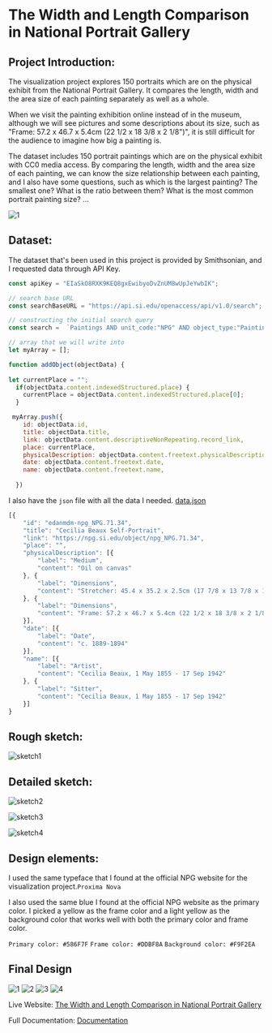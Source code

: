 # The Width and Length Comparison in National Portrait Gallery


## Project Introduction:

The visualization project explores 150 portraits which are on the  physical exhibit from the National Portrait Gallery. It compares the length, width and the area size of each painting separately as well as a whole.

When we visit the painting exhibition online instead of in the museum, although we will see pictures and some descriptions about its size, such as "Frame: 57.2 x 46.7 x 5.4cm (22 1/2 x 18 3/8 x 2 1/8\")", it is still difficult for the audience to imagine how big a painting is.

The dataset includes 150 portrait paintings which are on the physical exhibit with CC0 media access. By comparing the length, width and the area size of each painting, we can know the size relationship between each painting, and I also have some questions, such as which is the largest painting? The smallest one? What is the ratio between them? What is the most common portrait painting size? ...


![1](https://github.com/kanodesu/majorstudio-fall21/blob/main/01%20Quantitative/01D%20Final%20design%2C%20prototype%20and%20presentation/screenshots/screenshot1.png "1")



## Dataset:
The dataset that's been used in this project is provided by Smithsonian, and I requested data through API Key.
```javascript
const apiKey = "EIaSkO8RXK9KEQ8gxEwibyoDvZnUM8wUpJeYwbIK";  

// search base URL
const searchBaseURL = "https://api.si.edu/openaccess/api/v1.0/search";

// constructing the initial search query
const search =  `Paintings AND unit_code:"NPG" AND object_type:"Paintings" AND set_name:"National+Portrait+Gallery+Collection" AND onphysicalexhibit:"Yes"`;

// array that we will write into
let myArray = [];

function addObject(objectData) {  
  
let currentPlace = "";
  if(objectData.content.indexedStructured.place) {
    currentPlace = objectData.content.indexedStructured.place[0];
  }

 myArray.push({
    id: objectData.id,
    title: objectData.title,
    link: objectData.content.descriptiveNonRepeating.record_link,
    place: currentPlace,
    physicalDescription: objectData.content.freetext.physicalDescription,
    date: objectData.content.freetext.date,
    name: objectData.content.freetext.name,
        
  })
```

I also have the `json` file with all the data I needed. [data.json](https://github.com/kanodesu/majorstudio-fall21/blob/main/01%20Quantitative/01C%20Design%20mockup%20and%20first%20prototype/data.json)
```javascript
[{
	"id": "edanmdm-npg_NPG.71.34",
	"title": "Cecilia Beaux Self-Portrait",
	"link": "https://npg.si.edu/object/npg_NPG.71.34",
	"place": "",
	"physicalDescription": [{
		"label": "Medium",
		"content": "Oil on canvas"
	}, {
		"label": "Dimensions",
		"content": "Stretcher: 45.4 x 35.2 x 2.5cm (17 7/8 x 13 7/8 x 1\")"
	}, {
		"label": "Dimensions",
		"content": "Frame: 57.2 x 46.7 x 5.4cm (22 1/2 x 18 3/8 x 2 1/8\")"
	}],
	"date": [{
		"label": "Date",
		"content": "c. 1889-1894"
	}],
	"name": [{
		"label": "Artist",
		"content": "Cecilia Beaux, 1 May 1855 - 17 Sep 1942"
	}, {
		"label": "Sitter",
		"content": "Cecilia Beaux, 1 May 1855 - 17 Sep 1942"
	}]
}
```

## Rough sketch:
![sketch1](https://github.com/kanodesu/majorstudio-fall21/blob/main/01%20Quantitative/01C%20Design%20mockup%20and%20first%20prototype/sketch1.png "sketch1")

## Detailed sketch:
![sketch2](https://github.com/kanodesu/majorstudio-fall21/blob/main/01%20Quantitative/01C%20Design%20mockup%20and%20first%20prototype/Artboard%201.png "sketch2")

![sketch3](https://github.com/kanodesu/majorstudio-fall21/blob/main/01%20Quantitative/01C%20Design%20mockup%20and%20first%20prototype/Artboard%202.png "sketch3")

![sketch4](https://github.com/kanodesu/majorstudio-fall21/blob/main/01%20Quantitative/01D%20Final%20design%2C%20prototype%20and%20presentation/sketch4.png "sketch4")


## Design elements:
I used the same typeface that I found at the official NPG website for the visualization project.`Proxima Nova`

I also used the same blue I found at the official NPG website as the primary color.
I picked a yellow as the frame color and a light yellow as the background color that works well with both the primary color and frame color.

`Primary color: #586F7F`
`Frame color: #DDBF8A`
`Background color: #F9F2EA`

## Final Design
![1](https://github.com/kanodesu/majorstudio-fall21/blob/main/01%20Quantitative/01D%20Final%20design%2C%20prototype%20and%20presentation/screenshots/screenshot1.png "1")
![2](https://github.com/kanodesu/majorstudio-fall21/blob/main/01%20Quantitative/01D%20Final%20design%2C%20prototype%20and%20presentation/screenshots/screenshot2.png "2")
![3](https://github.com/kanodesu/majorstudio-fall21/blob/main/01%20Quantitative/01D%20Final%20design%2C%20prototype%20and%20presentation/screenshots/screenshot3.png "3")
![4](https://github.com/kanodesu/majorstudio-fall21/blob/main/01%20Quantitative/01D%20Final%20design%2C%20prototype%20and%20presentation/screenshots/screenshot4.png "4")

Live Website: [The Width and Length Comparison in National Portrait Gallery](https://kanodesu.github.io/majorstudio-fall21/01%20Quantitative/01D%20Final%20design,%20prototype%20and%20presentation/codes/)


Full Documentation: [Documentation](https://github.com/kanodesu/majorstudio-fall21/blob/main/01%20Quantitative/01D%20Final%20design%2C%20prototype%20and%20presentation/documentation.pdf)
